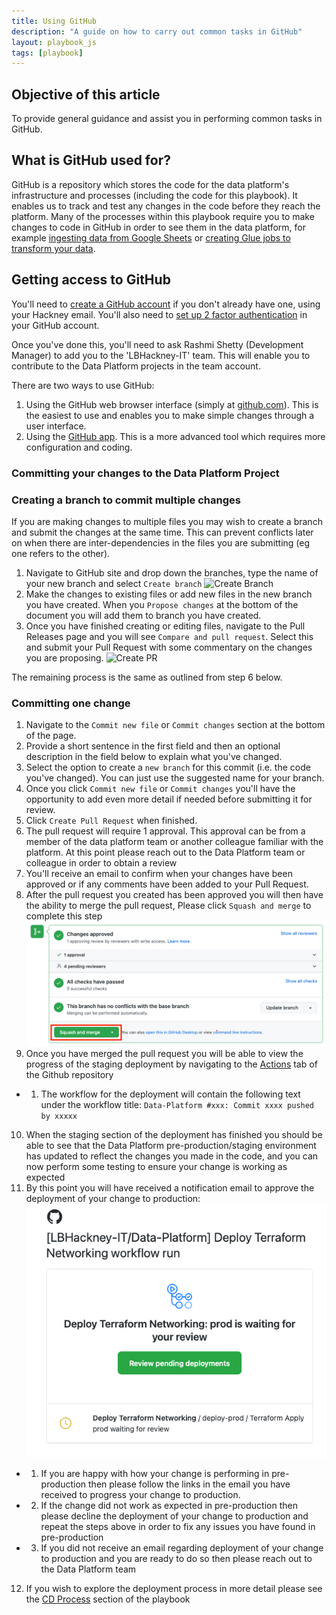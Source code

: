 ```yaml
---
title: Using GitHub
description: "A guide on how to carry out common tasks in GitHub"
layout: playbook_js
tags: [playbook]
---
```


## Objective of this article

To provide general guidance and assist you in performing common tasks in GitHub.

## What is GitHub used for?

GitHub is a repository which stores the code for the data platform's infrastructure and processes (including the code for this playbook). It enables us to track and test any changes in the code before they reach the platform. Many of the processes within this playbook require you to make changes to code in GitHub in order to see them in the data platform, for example [ingesting data from Google Sheets](https://playbook.hackney.gov.uk/Data-Platform-Playbook/playbook/ingesting-data/google-sheets-import) or [creating Glue jobs to transform your data](https://playbook.hackney.gov.uk/Data-Platform-Playbook/playbook/transforming-data/using-aws-glue/deploy-glue-jobs).

## Getting access to GitHub

You'll need to [create a GitHub account](https://github.com/signup) if you don't already have one, using your Hackney email. You'll also need to [set up 2 factor authentication](https://docs.github.com/en/authentication/securing-your-account-with-two-factor-authentication-2fa/configuring-two-factor-authentication) in your GitHub account.

Once you've done this, you'll need to ask Rashmi Shetty (Development Manager) to add you to the 'LBHackney-IT' team. This will enable you to contribute to the Data Platform projects in the team account.

There are two ways to use GitHub:

1. Using the GitHub web browser interface (simply at [github.com](https://github.com/)). This is the easiest to use and enables you to make simple changes through a user interface.
2. Using the [GitHub app](https://desktop.github.com/). This is a more advanced tool which requires more configuration and coding.

### Committing your changes to the Data Platform Project

### Creating a branch to commit multiple changes

If you are making changes to multiple files you may wish to create a branch and submit the changes at the same time. This can prevent conflicts later on when there are inter-dependencies in the files you are submitting  (eg one refers to the other). 

1. Navigate to GitHub site and drop down the branches, type the name of your new branch and select `Create branch` 
![Create Branch](https://user-images.githubusercontent.com/5946742/201316320-f90d2274-d258-48fa-865b-4e5456e5fb9e.PNG)
2. Make the changes to existing files or add new files in the new branch you have created. When you `Propose changes` at the bottom of the document you will add them to branch you have created. 
3. Once you have finished creating or editing files, navigate to the Pull Releases page and you will see `Compare and pull request`. Select this and submit your Pull Request with some commentary on the changes you are proposing. 
![Create PR](https://user-images.githubusercontent.com/5946742/201317135-6ccb6b7c-b39f-4be8-be41-34c4091eda5b.PNG)

The remaining process is the same as outlined from step 6 below. 

### Committing one change

1. Navigate to the `Commit new file` or `Commit changes` section at the bottom of the page.
2. Provide a short sentence in the first field and then an optional description in the field below to explain what you've changed.
3. Select the option to create a `new branch` for this commit (i.e. the code you've changed).
  You can just use the suggested name for your branch.
4. Once you click `Commit new file` or `Commit changes` you'll have the opportunity to add even more detail if needed before submitting it for review.
5. Click `Create Pull Request` when finished.
6. The pull request will require 1 approval. This approval can be from a member of the data platform team or another colleague familiar with the platform. At this point please reach out to the Data Platform team or colleague in order to obtain a review 
7. You'll receive an email to confirm when your changes have been approved or if any comments have been added to your Pull Request.
8. After the pull request you created has been approved you will then have the ability to merge the pull request, Please click `Squash and merge` to complete this step
  ![merge_pr.png](../images/merge_pr.png)
9. Once you have merged the pull request you will be able to view the progress of the staging deployment by navigating to the [Actions][actions-tab] tab of the Github repository
 - 1. The workflow for the deployment will contain the following text under the workflow title: ```Data-Platform #xxx: Commit xxxx pushed by xxxxx```
10. When the staging section of the deployment has finished you should be able to see that the Data Platform pre-production/staging environment has updated to reflect the changes you made in the code, and you can now perform some testing to ensure your change is working as expected
11. By this point you will have received a notification email to approve the deployment of your change to production:
  ![img.png](../images/production-deployment.png)
 - 1. If you are happy with how your change is performing in pre-production then please follow the links in the email you have received to progress your change to production. 
 - 2. If the change did not work as expected in pre-production then please decline the deployment of your change to production and repeat the steps above in order to fix any issues you have found in pre-production
 - 3. If you did not receive an email regarding deployment of your change to production and you are ready to do so then please reach out to the Data Platform team
12. If you wish to explore the deployment process in more detail please see the [CD Process](../../docs/CD-process.md) section of the playbook


[prerequisites]: ./index.md
[github_signup]: https://github.com/signup
[actions-tab]: https://github.com/LBHackney-IT/Data-Platform/actions
